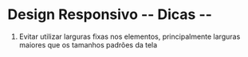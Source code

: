 # Design Responsivo -- Dicas --

1. Evitar utilizar larguras fixas nos elementos, principalmente larguras maiores que os tamanhos padrões da tela